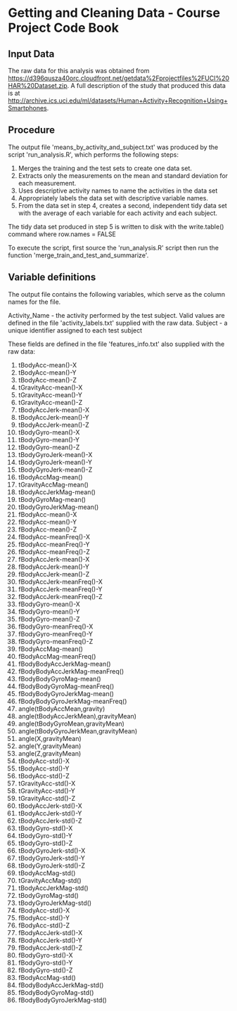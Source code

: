 # Getting and Cleaning Data - Course Project Code Book

## Input Data

The raw data for this analysis was obtained from https://d396qusza40orc.cloudfront.net/getdata%2Fprojectfiles%2FUCI%20HAR%20Dataset.zip. A full description of the study that produced this data is at http://archive.ics.uci.edu/ml/datasets/Human+Activity+Recognition+Using+Smartphones. 

## Procedure
The output file 'means_by_activity_and_subject.txt' was produced by the script 'run_analysis.R', which performs the following steps:

1. Merges the training and the test sets to create one data set.
2. Extracts only the measurements on the mean and standard deviation for each measurement. 
3. Uses descriptive activity names to name the activities in the data set
4. Appropriately labels the data set with descriptive variable names. 
5. From the data set in step 4, creates a second, independent tidy data set with the average of each variable for each activity and each subject.

The tidy data set produced in step 5 is written to disk with the write.table() command where row.names = FALSE

To execute the script, first source the 'run_analysis.R' script then run the function 'merge_train_and_test_and_summarize'. 

## Variable definitions

The output file contains the following variables, which serve as the column names for the file.
 
Activity_Name - the activity performed by the test subject. Valid values are defined in the file 'activity_labels.txt' supplied with the raw data.
Subject - a unique identifier assigned to each test subject

These fields are defined in the file 'features_info.txt' also supplied with the raw data:

1.  tBodyAcc-mean()-X
2.  tBodyAcc-mean()-Y
3.  tBodyAcc-mean()-Z
4.  tGravityAcc-mean()-X
5.  tGravityAcc-mean()-Y
6.  tGravityAcc-mean()-Z
7.  tBodyAccJerk-mean()-X
8.  tBodyAccJerk-mean()-Y
9.  tBodyAccJerk-mean()-Z
10. tBodyGyro-mean()-X
11. tBodyGyro-mean()-Y
12. tBodyGyro-mean()-Z
13. tBodyGyroJerk-mean()-X
14. tBodyGyroJerk-mean()-Y
15. tBodyGyroJerk-mean()-Z
16. tBodyAccMag-mean()
17. tGravityAccMag-mean()
18. tBodyAccJerkMag-mean()
19. tBodyGyroMag-mean()
20. tBodyGyroJerkMag-mean()
21. fBodyAcc-mean()-X
22. fBodyAcc-mean()-Y
23. fBodyAcc-mean()-Z
24. fBodyAcc-meanFreq()-X
25. fBodyAcc-meanFreq()-Y
26. fBodyAcc-meanFreq()-Z
27. fBodyAccJerk-mean()-X
28. fBodyAccJerk-mean()-Y
29. fBodyAccJerk-mean()-Z
30. fBodyAccJerk-meanFreq()-X
31. fBodyAccJerk-meanFreq()-Y
32. fBodyAccJerk-meanFreq()-Z
33. fBodyGyro-mean()-X
34. fBodyGyro-mean()-Y
35. fBodyGyro-mean()-Z
36. fBodyGyro-meanFreq()-X
37. fBodyGyro-meanFreq()-Y
38. fBodyGyro-meanFreq()-Z
39. fBodyAccMag-mean()
40. fBodyAccMag-meanFreq()
41. fBodyBodyAccJerkMag-mean()
42. fBodyBodyAccJerkMag-meanFreq()
43. fBodyBodyGyroMag-mean()
44. fBodyBodyGyroMag-meanFreq()
45. fBodyBodyGyroJerkMag-mean()
46. fBodyBodyGyroJerkMag-meanFreq()
47. angle(tBodyAccMean,gravity)
48. angle(tBodyAccJerkMean),gravityMean)
49. angle(tBodyGyroMean,gravityMean)
50. angle(tBodyGyroJerkMean,gravityMean)
51. angle(X,gravityMean)
52. angle(Y,gravityMean)
53. angle(Z,gravityMean)
54. tBodyAcc-std()-X
55. tBodyAcc-std()-Y
56. tBodyAcc-std()-Z
57. tGravityAcc-std()-X
58. tGravityAcc-std()-Y
59. tGravityAcc-std()-Z
60. tBodyAccJerk-std()-X
61. tBodyAccJerk-std()-Y
62. tBodyAccJerk-std()-Z
63. tBodyGyro-std()-X
64. tBodyGyro-std()-Y
65. tBodyGyro-std()-Z
66. tBodyGyroJerk-std()-X
67. tBodyGyroJerk-std()-Y
68. tBodyGyroJerk-std()-Z
69. tBodyAccMag-std()
70. tGravityAccMag-std()
71. tBodyAccJerkMag-std()
72. tBodyGyroMag-std()
73. tBodyGyroJerkMag-std()
74. fBodyAcc-std()-X
75. fBodyAcc-std()-Y
76. fBodyAcc-std()-Z
77. fBodyAccJerk-std()-X
78. fBodyAccJerk-std()-Y
79. fBodyAccJerk-std()-Z
80. fBodyGyro-std()-X
81. fBodyGyro-std()-Y
82. fBodyGyro-std()-Z
83. fBodyAccMag-std()
84. fBodyBodyAccJerkMag-std()
85. fBodyBodyGyroMag-std()
86. fBodyBodyGyroJerkMag-std()
